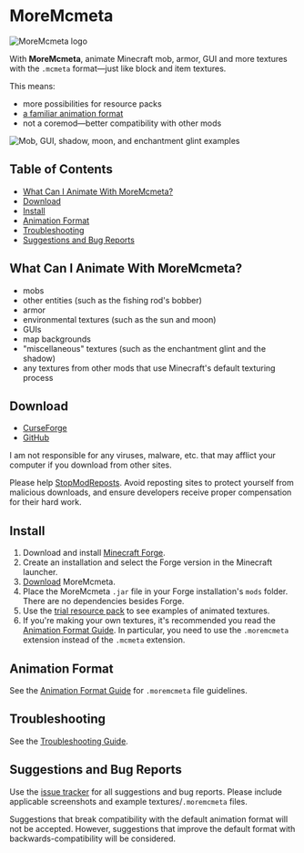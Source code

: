 # MoreMcmeta
![MoreMcmeta logo](https://github.com/soir20/MoreMcmeta/blob/main/info/img/moremcmeta-logo-black.png?raw=true)

With **MoreMcmeta**, animate Minecraft mob, armor, GUI and more textures with the `.mcmeta` format—just like block and item textures.

This means:
* more possibilities for resource packs
* [a familiar animation format](#animation-format)
* not a coremod—better compatibility with other mods

![Mob, GUI, shadow, moon, and enchantment glint examples](https://github.com/soir20/MoreMcmeta/blob/main/info/img/demo.gif?raw=true)

## Table of Contents
* [What Can I Animate With MoreMcmeta?](#what-can-i-animate-with-moremcmeta)
* [Download](#download)
* [Install](#install)
* [Animation Format](#animation-format)
* [Troubleshooting](#troubleshooting)
* [Suggestions and Bug Reports](#suggestions-and-bug-reports)

## What Can I Animate With MoreMcmeta?
* mobs
* other entities (such as the fishing rod's bobber)
* armor
* environmental textures (such as the sun and moon)
* GUIs
* map backgrounds
* "miscellaneous" textures (such as the enchantment glint and the shadow)
* any textures from other mods that use Minecraft's default texturing process

## Download
* [CurseForge](https://www.curseforge.com/minecraft/mc-mods/moremcmeta)
* [GitHub](https://github.com/soir20/MoreMcmeta/releases)

I am not responsible for any viruses, malware, etc. that may afflict your computer if you download from other sites.

Please help [StopModReposts](https://stopmodreposts.org/). Avoid reposting sites to protect yourself from malicious downloads, and ensure developers receive proper compensation for their hard work.

## Install
1. Download and install [Minecraft Forge](http://files.minecraftforge.net/).
2. Create an installation and select the Forge version in the Minecraft launcher.
3. [Download](#download) MoreMcmeta.
4. Place the MoreMcmeta `.jar` file in your Forge installation's `mods` folder. There are no dependencies besides Forge.
5. Use the [trial resource pack](https://www.curseforge.com/minecraft/texture-packs/moremcmeta-demo) to see examples of animated textures.
6. If you're making your own textures, it's recommended you read the [Animation Format Guide](info/guides/ANIMATION-FORMAT.md). In particular, you need to use the `.moremcmeta` extension instead of the `.mcmeta` extension.

## Animation Format
See the [Animation Format Guide](info/guides/ANIMATION-FORMAT.md) for `.moremcmeta` file guidelines.

## Troubleshooting
See the [Troubleshooting Guide](info/guides/TROUBLESHOOTING.md).

## Suggestions and Bug Reports
Use the [issue tracker](https://github.com/soir20/MoreMcmeta/issues) for all suggestions and bug reports. Please include applicable screenshots and example textures/`.moremcmeta` files.

Suggestions that break compatibility with the default animation format will not be accepted. However, suggestions that improve the default format with backwards-compatibility will be considered.